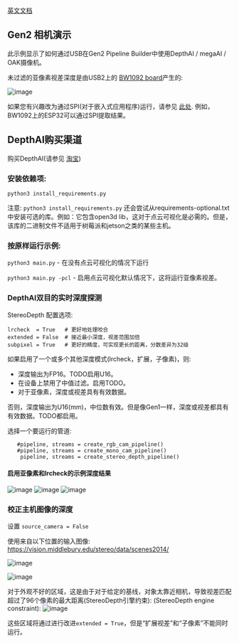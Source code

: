 [英文文档](README.md)

## Gen2 相机演示
此示例显示了如何通过USB在Gen2 Pipeline Builder中使用DepthAI / megaAI / OAK摄像机。

未过滤的亚像素视差深度是由USB2上的 [BW1092 board](https://shop.luxonis.com/collections/all/products/bw1092)产生的:

![image](https://user-images.githubusercontent.com/32992551/99454609-e59eaa00-28e3-11eb-8858-e82fd8e6eaac.png)

如果您有兴趣改为通过SPI(对于嵌入式应用程序)运行，请参见 [此处](https://github.com/luxonis/depthai-experiments/tree/depthai-experiments-spi/gen2-spi).  例如，BW1092上的ESP32可以通过SPI提取结果。

## DepthAI购买渠道

购买DepthAI(请参见 [淘宝](https://item.taobao.com/item.htm?id=626257175462))

### 安装依赖项:

`python3 install_requirements.py`

注意: `python3 install_requirements.py` 还会尝试从requirements-optional.txt中安装可选的库。例如：它包含open3d lib，这对于点云可视化是必需的。但是，该库的二进制文件不适用于树莓派和jetson之类的某些主机。

### 按原样运行示例:

`python3 main.py` - 在没有点云可视化的情况下运行

`python3 main.py -pcl` - 启用点云可视化默认情况下，这将运行亚像素视差。

### DepthAI双目的实时深度探测

StereoDepth 配置选项:
```
lrcheck  = True   # 更好地处理咬合
extended = False  # 接近最小深度，视差范围加倍
subpixel = True   # 更好的精度，可实现更长的距离，分数差异为32级
```

如果启用了一个或多个其他深度模式(lrcheck，扩展，子像素)，则:
 - 深度输出为FP16。TODO启用U16。
 - 在设备上禁用了中值过滤。启用TODO。
 - 对于亚像素，深度或视差具有有效数据。

否则，深度输出为U16(mm)，中位数有效。但是像Gen1一样，深度或视差都具有有效数据。TODO都启用。

选择一个要运行的管道:

```
   #pipeline, streams = create_rgb_cam_pipeline()
   #pipeline, streams = create_mono_cam_pipeline()
    pipeline, streams = create_stereo_depth_pipeline()
```

#### 启用亚像素和lrcheck的示例深度结果

![image](https://user-images.githubusercontent.com/32992551/99454680-fea75b00-28e3-11eb-80bc-2004016d75e2.png)
![image](https://user-images.githubusercontent.com/32992551/99454698-0404a580-28e4-11eb-9cda-462708ef160d.png)
![image](https://user-images.githubusercontent.com/32992551/99454589-dfa8c900-28e3-11eb-8464-e719302d9f04.png)

### 校正主机图像的深度

设置 `source_camera = False`

使用来自以下位置的输入图像: https://vision.middlebury.edu/stereo/data/scenes2014/

![image](https://user-images.githubusercontent.com/60824841/99694663-589b5280-2a95-11eb-94fe-3f9cc2afc158.png)

![image](https://user-images.githubusercontent.com/60824841/99694401-0eb26c80-2a95-11eb-8728-403665024750.png)

对于外观不好的区域，这是由于对于给定的基线，对象太靠近相机，导致视差匹配超过了96个像素的最大距离(StereoDepth引擎约束): (StereoDepth engine constraint):
![image](https://user-images.githubusercontent.com/60824841/99696549-7cf82e80-2a97-11eb-9dbd-3e3645be210f.png)

这些区域将通过进行改进`extended = True`，但是“扩展视差”和“子像素”不能同时运行。

